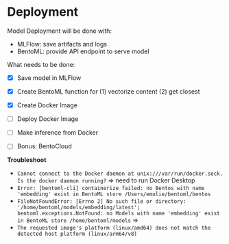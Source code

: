 # Deployment

Model Deployment will be done with:
- MLFlow: save artifacts and logs
- BentoML: provide API endpoint to serve model



What needs to be done:
- [X] Save model in MLFlow
- [X] Create BentoML function for (1) vectorize content (2) get closest
- [X] Create Docker Image
- [ ] Deploy Docker Image
- [ ] Make inference from Docker
- [ ] Bonus: BentoCloud


**Troubleshoot**

- `Cannot connect to the Docker daemon at unix:///var/run/docker.sock. Is the docker daemon running?` => need to run Docker Desktop
- `Error: [bentoml-cli] containerize failed: no Bentos with name 'embedding' exist in BentoML store /Users/emulie/bentoml/bentos`
- `FileNotFoundError: [Errno 2] No such file or directory: '/home/bentoml/models/embedding/latest'; bentoml.exceptions.NotFound: no Models with name 'embedding' exist in BentoML store /home/bentoml/models` =>
- `The requested image's platform (linux/amd64) does not match the detected host platform (linux/arm64/v8)`
